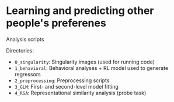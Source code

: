 # Learning and predicting other people's preferenes
Analysis scripts

Directories:

* `0_singularity`: Singularity images (used for running code)
* `1_behavioral`: Behavioral analyses + RL model used to generate regressors
* `2_preprocessing`: Preprocessing scripts
* `3_GLM`: First- and second-level model fitting
* `4_RSA`: Representational similarity analysis (probe task)
